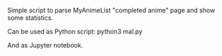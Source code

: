 Simple script to parse MyAnimeList "completed anime" page and show some statistics.

Can be used as Python script: python3 mal.py <username>

And as Jupyter notebook.